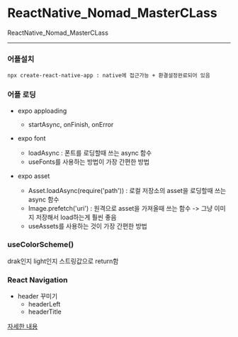 # ReactNative_Nomad_MasterCLass
ReactNative_Nomad_MasterCLass    

-------------------------
   
   
### 어플설치
```
npx create-react-native-app : native에 접근가능 + 환결설정완료되어 있음
```



### 어플 로딩
* expo apploading
    - startAsync, onFinish, onError
   
* expo font
    - loadAsync : 폰트를 로딩할때 쓰는 async 함수
    - useFonts를 사용하는 방법이 가장 간편한 방법
   
* expo asset
    - Asset.loadAsync(require('path')) : 로컬 저장소의 asset을 로딩할때 쓰는 async 함수
    - Image.prefetch('uri') : 원격으로 asset을 가져올때 쓰는 함수 -> 그냥 이미지 저장해서 load하는게 훨씬 좋음
    - useAssets를 사용하는 것이 가장 간편한 방법
   


### useColorScheme()
drak인지 light인지 스트링값으로 return함 
   


### React Navigation
* header 꾸미기
    - headerLeft 
    - headerTitle
       
[자세한 내용](https://reactnavigation.org/docs/elements#header)
